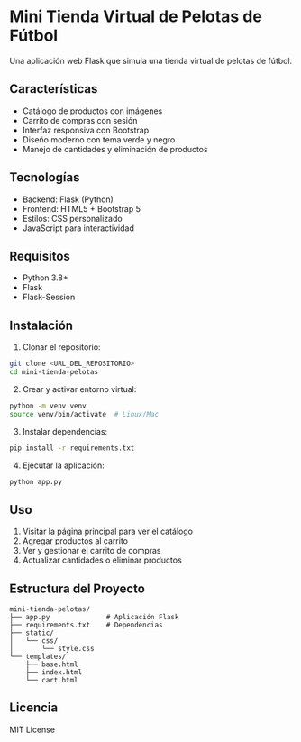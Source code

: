 # Mini Tienda Virtual de Pelotas de Fútbol

Una aplicación web Flask que simula una tienda virtual de pelotas de fútbol.

## Características

- Catálogo de productos con imágenes
- Carrito de compras con sesión
- Interfaz responsiva con Bootstrap
- Diseño moderno con tema verde y negro
- Manejo de cantidades y eliminación de productos

## Tecnologías

- Backend: Flask (Python)
- Frontend: HTML5 + Bootstrap 5
- Estilos: CSS personalizado
- JavaScript para interactividad

## Requisitos

- Python 3.8+
- Flask
- Flask-Session

## Instalación

1. Clonar el repositorio:
```bash
git clone <URL_DEL_REPOSITORIO>
cd mini-tienda-pelotas
```

2. Crear y activar entorno virtual:
```bash
python -m venv venv
source venv/bin/activate  # Linux/Mac
```

3. Instalar dependencias:
```bash
pip install -r requirements.txt
```

4. Ejecutar la aplicación:
```bash
python app.py
```

## Uso

1. Visitar la página principal para ver el catálogo
2. Agregar productos al carrito
3. Ver y gestionar el carrito de compras
4. Actualizar cantidades o eliminar productos

## Estructura del Proyecto

```
mini-tienda-pelotas/
├── app.py              # Aplicación Flask
├── requirements.txt    # Dependencias
├── static/
│   └── css/
│       └── style.css
└── templates/
    ├── base.html
    ├── index.html
    └── cart.html
```

## Licencia

MIT License

